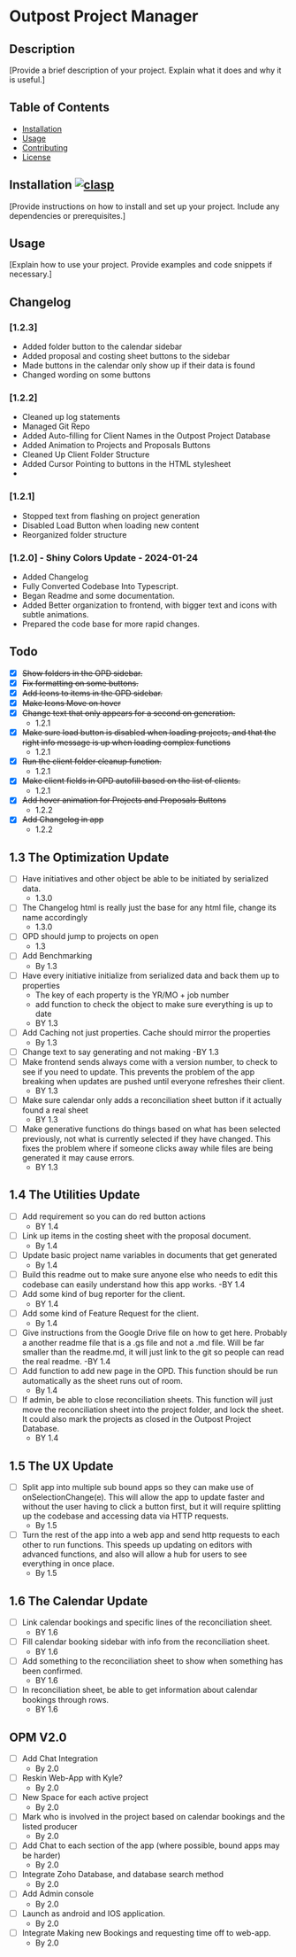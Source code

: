# Outpost Project Manager

## Description
[Provide a brief description of your project. Explain what it does and why it is useful.]

## Table of Contents
- [Installation](#installation)
- [Usage](#usage)
- [Contributing](#contributing)
- [License](#license)

## Installation [![clasp](https://img.shields.io/badge/built%20with-clasp-4285f4.svg)](https://github.com/google/clasp)

[Provide instructions on how to install and set up your project. Include any dependencies or prerequisites.]

## Usage
[Explain how to use your project. Provide examples and code snippets if necessary.]

## Changelog
### [1.2.3]
  - Added folder button to the calendar sidebar
  - Added proposal and costing sheet buttons to the sidebar
  - Made buttons in the calendar only show up if their data is found
  - Changed wording on some buttons

### [1.2.2]
  - Cleaned up log statements
  - Managed Git Repo
  - Added Auto-filling for Client Names in the Outpost Project Database
  - Added Animation to Projects and Proposals Buttons
  - Cleaned Up Client Folder Structure
  - Added Cursor Pointing to buttons in the HTML stylesheet
  - 

### [1.2.1]
  - Stopped text from flashing on project generation
  - Disabled Load Button when loading new content
  - Reorganized folder structure

### [1.2.0] - Shiny Colors Update - 2024-01-24
- Added Changelog
- Fully Converted Codebase Into Typescript.
- Began Readme and some documentation.
- Added Better organization to frontend, with bigger text and icons with subtle animations.
- Prepared the code base for more rapid changes.

## Todo
- [x] ~~Show folders in the OPD sidebar.~~
- [x] ~~Fix formatting on some buttons.~~
- [x] ~~Add Icons to items in the OPD sidebar.~~
- [x] ~~Make Icons Move on hover~~
- [x] ~~Change text that only appears for a second on generation.~~
  - 1.2.1
- [x] ~~Make sure load button is disabled when loading projects, and that the right info message is up when loading complex functions~~
  - 1.2.1
- [x] ~~Run the client folder cleanup function.~~
  - 1.2.1
- [x] ~~Make client fields in OPD autofill based on the list of clients.~~
  - 1.2.1
- [x] ~~Add hover animation for Projects and Proposals Buttons~~
  -  1.2.2
- [x] ~~Add Changelog in app~~
  - 1.2.2
## 1.3 The Optimization Update
- [ ] Have initiatives and other object be able to be initiated by serialized data.
  - 1.3.0
- [ ] The Changelog html is really just the base for any html file, change its name accordingly
  - 1.3.0
- [ ] OPD should jump to projects on open
  - 1.3
- [ ] Add Benchmarking
  - By 1.3
- [ ] Have every initiative initialize from serialized data and back them up to properties
  - The key of each property is the YR/MO + job number
  - add function to check the object to make sure everything is up to date
  - BY 1.3
- [ ] Add Caching not just properties. Cache should mirror the properties
  - By 1.3
- [ ] Change text to say generating and not making
  -BY 1.3
- [ ] Make frontend sends always come with a version number, to check to see if you need to update. This prevents the problem of the app breaking when updates are pushed until everyone refreshes their client.
  - BY 1.3
- [ ] Make sure calendar only adds a reconciliation sheet button if it actually found a real sheet
  - BY 1.3
- [ ] Make generative functions do things based on what has been selected previously, not what is currently selected if they have changed. This fixes the problem where if someone clicks away while files are being generated it may cause errors.
  - BY 1.3
## 1.4 The Utilities Update
- [ ] Add requirement so you can do red button actions
  - BY 1.4
- [ ] Link up items in the costing sheet with the proposal document.
  - By 1.4
- [ ] Update basic project name variables in documents that get generated
  - By 1.4
- [ ] Build this readme out to make sure anyone else who needs to edit this codebase can easily understand how this app works.
  -BY 1.4
- [ ] Add some kind of bug reporter for the client.
  - BY 1.4
- [ ] Add some kind of Feature Request for the client.
  - By 1.4
- [ ] Give instructions from the Google Drive file on how to get here. Probably a another readme file that is a .gs file and not a .md file. Will be far smaller than the readme.md, it will just link to the git so people can read the real readme.
  -BY 1.4
- [ ] Add function to add new page in the OPD. This function should be run automatically as the sheet runs out of room.
  - By 1.4
- [ ] If admin, be able to close reconciliation sheets. This function will just move the reconciliation sheet into the project folder, and lock the sheet. It could also mark the projects as closed in the Outpost Project Database.
  - BY 1.4
## 1.5 The UX Update
- [ ] Split app into multiple sub bound apps so they can make use of onSelectionChange(e). This will allow the app to update faster and without the user having to click a button first, but it will require splitting up the codebase and accessing data via HTTP requests.
  - By 1.5
- [ ] Turn the rest of the app into a web app and send http requests to each other to run functions. This speeds up updating on editors with advanced functions, and also will allow a hub for users to see everything in once place.
  - By 1.5
## 1.6 The Calendar Update
- [ ] Link calendar bookings and specific lines of the reconciliation sheet.
  - BY 1.6
- [ ] Fill calendar booking sidebar with info from the reconciliation sheet.
  - BY 1.6
- [ ] Add something to the reconciliation sheet to show when something has been confirmed.
  - BY 1.6
- [ ] In reconciliation sheet, be able to get information about calendar bookings through rows.
  - BY 1.6
## OPM V2.0
- [ ] Add Chat Integration
  - By 2.0
- [ ] Reskin Web-App with Kyle?
  - By 2.0
- [ ] New Space for each active project
  - By 2.0
- [ ] Mark who is involved in the project based on calendar bookings and the listed producer
  - By 2.0
- [ ] Add Chat to each section of the app (where possible, bound apps may be harder)
  - By 2.0
- [ ] Integrate Zoho Database, and database search method
  - By 2.0
- [ ] Add Admin console
  - By 2.0
- [ ] Launch as android and IOS application.
  - By 2.0
- [ ] Integrate Making new Bookings and requesting time off to web-app.
  - By 2.0